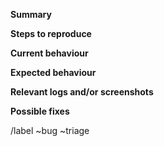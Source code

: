 **Summary**

**Steps to reproduce**

**Current behaviour**

**Expected behaviour**

**Relevant logs and/or screenshots**

**Possible fixes**

/label ~bug ~triage
